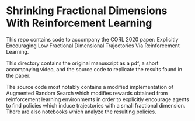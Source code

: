 
# Shrinking Fractional Dimensions With Reinforcement Learning

This repo contains code to accompany the CORL 2020 paper: Explicitly Encouraging Low Fractional Dimensional Trajectories Via Reinforcement Learning. 

This directory contains the original manuscript as a pdf, a short accompnying video, and the source code to replicate the results found in the paper.  

The source code most notably contains a modified implementation of Augmented Random Search which modifies rewards obtained from reinforcement learning environments in order to explicitly encourage agents to find policies which induce trajectories with a small fractional dimension. There are also notebooks which analyze the resulting policies.
